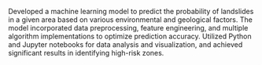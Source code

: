 Developed a machine learning model to predict the probability of landslides in a given area based on various environmental and geological factors. The model incorporated data preprocessing, feature engineering, and multiple algorithm implementations to optimize prediction accuracy. Utilized Python and Jupyter notebooks for data analysis and visualization, and achieved significant results in identifying high-risk zones.

